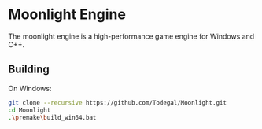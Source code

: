 # Moonlight Engine
The moonlight engine is a high-performance game engine for Windows and C++.

## Building
On Windows:
```bash
git clone --recursive https://github.com/Todegal/Moonlight.git
cd Moonlight
.\premake\build_win64.bat
```
